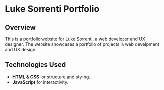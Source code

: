 # Luke Sorrenti Portfolio 

## Overview

This is a portfolio website for Luke Sorrenti, a web developer and UX designer. The website showcases a portfolio of projects in web develpment and UX design.

## Technologies Used

- **HTML & CSS** for structure and styling.
- **JavaScript** for interactivity.